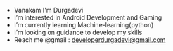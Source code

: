 - Vanakam I'm Durgadevi
- I’m interested in Android Development and Gaming
- I’m currently learning Machine-learning(python)
- I’m looking on guidance to develop my skills
- Reach me @gmail : developerdurgadevi@gmail.com

<!---
developerdurgadevi/developerdurgadevi is a ✨ special ✨ repository because its `README.md` (this file) appears on your GitHub profile.
You can click the Preview link to take a look at your changes.
--->
